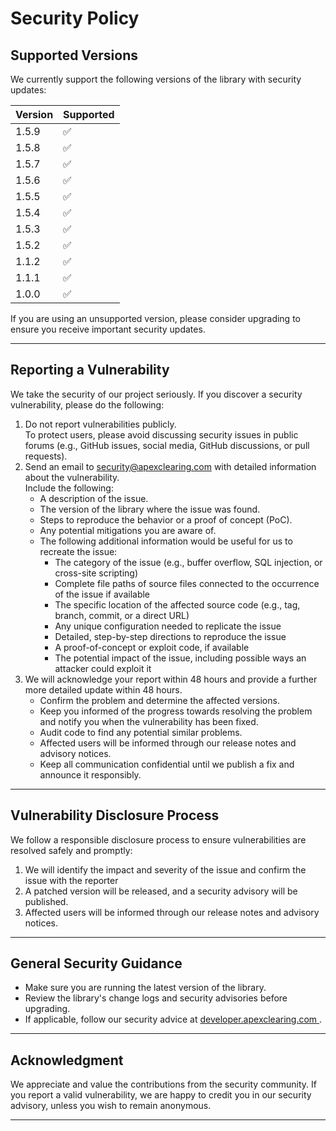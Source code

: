 # Security Policy

## Supported Versions
We currently support the following versions of the library with security updates:

| Version | Supported |
|---------|-----------|
| 1.5.9   | ✅         |
| 1.5.8   | ✅         |
| 1.5.7   | ✅         |
| 1.5.6   | ✅         |
| 1.5.5   | ✅         |
| 1.5.4   | ✅         |
| 1.5.3   | ✅         |
| 1.5.2   | ✅         |
| 1.1.2   | ✅         |
| 1.1.1   | ✅         |
| 1.0.0   | ✅         |

If you are using an unsupported version, please consider upgrading to ensure you receive important security updates.

---

## Reporting a Vulnerability
We take the security of our project seriously. If you discover a security vulnerability, please do the following:
1. Do not report vulnerabilities publicly.  
   To protect users, please avoid discussing security issues in public forums (e.g., GitHub issues, social media, GitHub discussions, or pull requests).
2. Send an email to [security@apexclearing.com](mailto:security@apexclearing.com) with detailed information about the vulnerability.  
   Include the following:
   - A description of the issue.
   - The version of the library where the issue was found.
   - Steps to reproduce the behavior or a proof of concept (PoC).
   - Any potential mitigations you are aware of.
   - The following additional information would be useful for us to recreate the issue:
       - The category of the issue (e.g., buffer overflow, SQL injection, or cross-site scripting)
       - Complete file paths of source files connected to the occurrence of the issue if available
       - The specific location of the affected source code (e.g., tag, branch, commit, or a direct URL)
       - Any unique configuration needed to replicate the issue
       - Detailed, step-by-step directions to reproduce the issue
       - A proof-of-concept or exploit code, if available
       - The potential impact of the issue, including possible ways an attacker could exploit it
3. We will acknowledge your report within 48 hours and provide a further more detailed update within 48 hours.
   - Confirm the problem and determine the affected versions.
   - Keep you informed of the progress towards resolving the problem and notify you when the vulnerability has been fixed.
   - Audit code to find any potential similar problems.
   - Affected users will be informed through our release notes and advisory notices.
   - Keep all communication confidential until we publish a fix and announce it responsibly.

---

## Vulnerability Disclosure Process
We follow a responsible disclosure process to ensure vulnerabilities are resolved safely and promptly:
1. We will identify the impact and severity of the issue and confirm the issue with the reporter
2. A patched version will be released, and a security advisory will be published.
3. Affected users will be informed through our release notes and advisory notices.

---

## General Security Guidance
- Make sure you are running the latest version of the library.
- Review the library's change logs and security advisories before upgrading.
- If applicable, follow our security advice at [developer.apexclearing.com ](http://developer.apexclearing.com).

---

## Acknowledgment
We appreciate and value the contributions from the security community. If you report a valid vulnerability, we are happy to credit you in our security advisory, unless you wish to remain anonymous.

---
